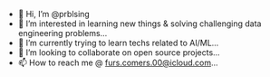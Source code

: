 - 👋 Hi, I’m @prblsing
- 👀 I’m interested in learning new things & solving challenging data engineering problems...
- 🌱 I’m currently trying to learn techs related to AI/ML...
- 💞️ I’m looking to collaborate on open source projects...
- 📫 How to reach me @ furs.comers.00@icloud.com...

<!---
prblsing/prblsing is a ✨ special ✨ repository because its `README.md` (this file) appears on your GitHub profile.
You can click the Preview link to take a look at your changes.
--->
